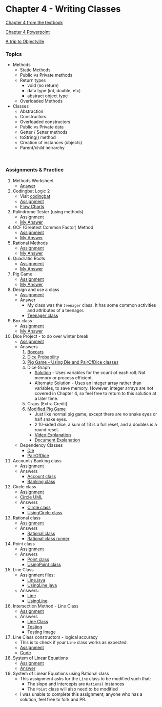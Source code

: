 # Chapter 4 - Writing Classes

[Chapter 4 from the textbook](./JSS_ch4.pdf)

[Chapter 4 Powerpoint](./JSS_ch4_ppt.pdf)

[A trip to Objectville](./A_Trip_to_Objectville.pdf)

### Topics
- Methods
    - Static Methods
    - Public vs Private methods
    - Return types
        - void (no return)
        - data type (int, double, etc)
        - abstract object type
    - Overloaded Methods
- Classes
    - Abstraction
    - Constructors
    - Overloaded constructors
    - Public vs Private data
    - Getter / Setter methods
    - toString() method
    - Creation of instances (objects)
    - Parent/child heirarchy


<br>

### Assignments & Practice

1. Methods Worksheet
    - [Answer](./Ch4_Answers/APCSA_WritingMethods_2021.pdf)
2. Codingbat Logic 2
    - Visit [codingbat](https://codingbat.com)
    - [Assignment](./Ch4_Assignments/Codingbat_logic2.png)
    - [Flow Charts](./Ch4_Answers/APCSA_CodingBat2Flow_2021.pdf)
3. Palindrome Tester (using methods)
    - [Assignment](./Ch4_Assignments/PalindromeTester_Complete_Description.pdf)
    - [My Answer](./Ch4_Answers/src/ch4/PalindromeTester.java)
4. GCF (Greatest Common Factor) Method
    - [Assignment](./Ch4_Assignments/GCF.jpg)
    - [My Answer](./Ch4_Answers/src/ch4/GCF.java)
5. Rational Methods
    - [Assignment](./Ch4_Assignments/RationalOperations_Complete_Description.pdf)
    - [My Answer](./Ch4_Answers/src/ch4/RationalOperations.java)
6. Quadratic Roots
    - [Assignment](./Ch4_Assignments/QuadraticRoots.pdf)
    - [My Answer](./Ch4_Answers/src/ch4/Quadratic.java)
7. Pig Game
    - [Assignment](./Ch4_Assignments/Pig_Game_Complete_Descripton.pdf)
    - [My Answer](./Ch4_Answers/src/ch4/PigGame.java)
8. Design and use a class
    - [Assignment](./Ch4_Assignments/Design_your_own_class.pdf)
    - Answer
        - My class was the ```teenager``` class. It has some common activities and attributes of a teenager.
        - [Teenager class](./Ch4_Answers/src/ch4/Teenager.java)
9. Box class
    - [Assignment](./Ch4_Assignments/BoxClass.jpg)
    - [My Answer](./Ch4_Answers/src/ch4/Box.java)
10. Dice Project - to do over winter break
    - [Assignment](./Ch4_Assignments/Programs_using_Dice.pdf)
    - Answers
        1. [Boxcars](./Ch4_Answers/src/ch4/diceProjects/BoxCars.java)
        2. [Dice Probability](./Ch4_Answers/src/ch4/diceProjects/ProbabilityTable.java)
        3. [Pig Game - Using Die and PairOfDice classes](./Ch4_Answers/src/ch4/diceProjects/PigGame.java)
        4. Dice Graph
            - [Solution](./Ch4_Answers/src/ch4/diceProjects/DiceGraph.java) - Uses variables for the count of each roll. Not memory or process efficient.
            - [Alternate Solution](./Ch4_Answers/src/ch4/diceProjects/DiceGraph_2.java) - Uses an integer array rather than variables, to save memory. However, integer arrays are not covered in Chapter 4, so feel free to return to this solution at a later time.
        5. Craps (Extra Credit)
        6. [Modified Pig Game](./Ch4_Answers/src/ch4/diceProjects/PigGame_Mod.java)
            - Just like normal pig game, except there are no snake eyes or half snake eyes.
            - 2 10-sided dice, a sum of 13 is a full reset, and a doubles is a round reset.
            - [Video Explanation](https://drive.google.com/file/d/1dTyNWssFrJ297Z4CfpNBLs33biTcHRc2/view?usp=sharing)
            - [Document Explanation](./Ch4_Answers/G12_APCSA_Ch4Proj_6PigGameModified_2021.pdf)
    - Dependency Classes
        - [Die](./Ch4_Answers/src/ch4/diceProjects/Die.java)
        - [PairOfDice](./Ch4_Answers/src/ch4/diceProjects/PairOfDice.java)
11. Account / Banking class
    - [Assignment](Ch4_Assignments/AccountBanking.jpg)
    - Answers
      - [Account class](Ch4_Answers/src/ch4/Account.java)
      - [Banking class](Ch4_Answers/src/ch4/Banking.java)
12. Circle class
    - [Assignment](Ch4_Assignments/Circle_UsingCircle.jpg)
    - [Circle UML](Ch4_Assignments/Circle_UML.png)
    - Answers
      - [Circle class](Ch4_Answers/src/ch4/Circle.java)
      - [UsingCircle class](Ch4_Answers/src/ch4/UsingCircle.java)
13. Rational class
    - [Assignment](Ch4_Assignments/Rational_Class.pdf)
    - Answers
      - [Rational class](Ch4_Answers/src/ch4/Rational.java)
      - [Rational class runner](Ch4_Answers/src/ch4/RationalRunner.java)
14. Point class
    - [Assignment](Ch4_Assignments/Point_class.pdf)
    - Answers
      - [Point class](Ch4_Answers/src/ch4/Point.java)
      - [UsingPoint class](Ch4_Answers/src/ch4/UsingPoint.java)
15. Line Class
    - Assignment files:
      - [Line.java](Ch4_Assignments/Line.java)
      - [UsingLine.java](Ch4_Assignments/UsingLine.java)
    - Answers:
      - [Line](Ch4_Answers/src/ch4/Line.java)
      - [UsingLine](Ch4_Answers/src/ch4/UsingLine.java)
16. Intersection Method - Line Class
    - [Assignment](Ch4_Assignments/Intersection_Method.pdf)
    - Answers
      - [Line Class](Ch4_Answers/src/ch4/Line.java)
      - [Testing](Ch4_Answers/src/ch4/UsingLine1.java)
      - [Testing Image](Ch4_Answers/IntersectionDemo.jpg)
17. Line Class constructors - logical accuracy
    - This is to check if your ```Line``` class works as expected.
    - [Assignment](Ch4_Assignments/Line_Class_Constructors_Logic_Test.pdf)
    - [Code](Ch4_Answers/src/ch4/LineRunner.java)
18. System of Linear Equations
    - [Assignment](Ch4_Assignments/System_Of_Linear_Equations.pdf)
    - [Answer](Ch4_Answers/src/ch4/SysOfEq.java)
19. System of Linear Equations using Rational class
    - This assignment asks for the ```Line``` class to be modified such that:
      - The slope and intercepts are ```Rational``` instances
      - The ```Point``` class will also need to be modified
    - I was unable to complete this assignment; anyone who has a solution, feel free to fork and PR.

